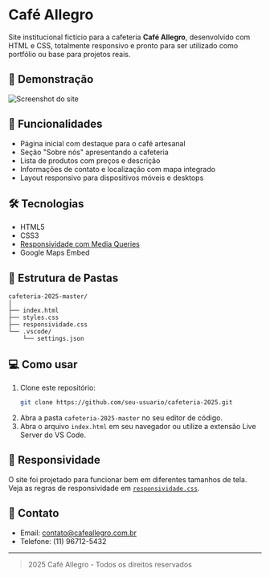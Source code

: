 # Café Allegro

Site institucional fictício para a cafeteria **Café Allegro**, desenvolvido com HTML e CSS, totalmente responsivo e pronto para ser utilizado como portfólio ou base para projetos reais.

## 📸 Demonstração

![Screenshot do site](https://images.unsplash.com/photo-1495474472287-4d71bcdd2085?w=1200)

## 🚀 Funcionalidades

- Página inicial com destaque para o café artesanal
- Seção "Sobre nós" apresentando a cafeteria
- Lista de produtos com preços e descrição
- Informações de contato e localização com mapa integrado
- Layout responsivo para dispositivos móveis e desktops

## 🛠️ Tecnologias

- HTML5
- CSS3
- [Responsividade com Media Queries](cafeteria-2025-master/responsividade.css)
- Google Maps Embed

## 📂 Estrutura de Pastas

```
cafeteria-2025-master/
│
├── index.html
├── styles.css
├── responsividade.css
└── .vscode/
    └── settings.json
```

## 💻 Como usar

1. Clone este repositório:
   ```sh
   git clone https://github.com/seu-usuario/cafeteria-2025.git
   ```
2. Abra a pasta `cafeteria-2025-master` no seu editor de código.
3. Abra o arquivo `index.html` em seu navegador ou utilize a extensão Live Server do VS Code.

## 📱 Responsividade

O site foi projetado para funcionar bem em diferentes tamanhos de tela. Veja as regras de responsividade em [`responsividade.css`](cafeteria-2025-master/responsividade.css).

## 📧 Contato

- Email: contato@cafeallegro.com.br
- Telefone: (11) 96712-5432

---

> 2025 Café Allegro - Todos os direitos reservados
